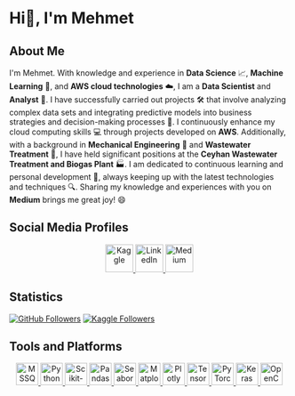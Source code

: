 # Hi👋, I'm Mehmet

## About Me

I'm Mehmet. With knowledge and experience in **Data Science** 📈, **Machine Learning** 🤖, and **AWS cloud technologies** ☁️, I am a **Data Scientist** and **Analyst** 🧠. I have successfully carried out projects 🛠️ that involve analyzing complex data sets and integrating predictive models into business strategies and decision-making processes 🎯. I continuously enhance my cloud computing skills 💻 through projects developed on **AWS**. Additionally, with a background in **Mechanical Engineering** 🔩 and **Wastewater Treatment** 🌊, I have held significant positions at the **Ceyhan Wastewater Treatment and Biogas Plant** 🏭. I am dedicated to continuous learning and personal development 🌱, always keeping up with the latest technologies and techniques 🔍. Sharing my knowledge and experiences with you on **Medium** brings me great joy! 😄

## Social Media Profiles

<p align="center">
  <a href="https://www.kaggle.com/mehmetisik" target="_blank">
    <img src="https://img.shields.io/badge/-Kaggle-20BEFF?style=flat&logo=kaggle&logoColor=white" alt="Kaggle" height="50">
  </a>
  <a href="https://www.linkedin.com/in/mehmetisik4601" target="_blank">
    <img src="https://img.shields.io/badge/-LinkedIn-0077B5?style=flat&logo=linkedin&logoColor=white" alt="LinkedIn" height="50">
  </a>
  <a href="https://medium.com/@mmehmetisik" target="_blank">
    <img src="https://img.shields.io/badge/-Medium-000000?style=flat&logo=medium&logoColor=white" alt="Medium" height="50">
  </a>
</p>

## Statistics

[![GitHub Followers](https://img.shields.io/github/followers/kullaniciadi?label=Followers&style=social)](https://github.com/kullaniciadi)
[![Kaggle Followers](https://img.shields.io/badge/Kaggle-Followers-20BEFF?style=flat&logo=kaggle)](https://www.kaggle.com/mehmetisik)

## Tools and Platforms

<p align="center">
  <a href="https://www.microsoft.com/en-us/sql-server" target="_blank">
    <img src="https://img.shields.io/badge/-MSSQL-CC2927?style=flat&logo=microsoft-sql-server&logoColor=white" alt="MSSQL" height="40">
  </a>
  <a href="https://www.python.org" target="_blank">
    <img src="https://img.shields.io/badge/-Python-3776AB?style=flat&logo=python&logoColor=white" alt="Python" height="40">
  </a>
  <a href="https://scikit-learn.org" target="_blank">
    <img src="https://img.shields.io/badge/-Scikit--learn-F7931E?style=flat&logo=scikit-learn&logoColor=white" alt="Scikit-learn" height="40">
  </a>
  <a href="https://pandas.pydata.org" target="_blank">
    <img src="https://img.shields.io/badge/-Pandas-150458?style=flat&logo=pandas&logoColor=white" alt="Pandas" height="40">
  </a>
  <a href="https://seaborn.pydata.org" target="_blank">
    <img src="https://img.shields.io/badge/-Seaborn-3776AB?style=flat&logo=seaborn&logoColor=white" alt="Seaborn" height="40">
  </a>
  <a href="https://matplotlib.org" target="_blank">
    <img src="https://img.shields.io/badge/-Matplotlib-FF7400?style=flat&logo=matplotlib&logoColor=white" alt="Matplotlib" height="40">
  </a>
  <a href="https://plotly.com" target="_blank">
    <img src="https://img.shields.io/badge/-Plotly-239120?style=flat&logo=plotly&logoColor=white" alt="Plotly" height="40">
  </a>
  <a href="https://www.tensorflow.org" target="_blank">
    <img src="https://img.shields.io/badge/-TensorFlow-FF6F00?style=flat&logo=tensorflow&logoColor=white" alt="TensorFlow" height="40">
  </a>
  <a href="https://pytorch.org" target="_blank">
    <img src="https://img.shields.io/badge/-PyTorch-EE4C2C?style=flat&logo=pytorch&logoColor=white" alt="PyTorch" height="40">
  </a>
  <a href="https://keras.io" target="_blank">
    <img src="https://img.shields.io/badge/-Keras-D00000?style=flat&logo=keras&logoColor=white" alt="Keras" height="40">
  </a>
  <a href="https://opencv.org" target="_blank">
    <img src="https://img.shields.io/badge/-OpenCV-5C3EE8?style=flat&logo=opencv&logoColor=white" alt="OpenCV" height="40">
  </a>
</p>

